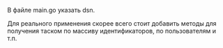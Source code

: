 В файле main.go указать dsn.

Для реального применения скорее всего стоит добавить
методы для получения таском по массиву идентификаторов,
по пользователям и т.п.
